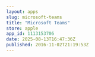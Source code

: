 ```yaml
---
layout: apps
slug: microsoft-teams
title: "Microsoft Teams"
store: apple
app_id: 1113153706
date: 2025-08-13T16:47:36Z
published: 2016-11-02T21:19:53Z
---
```

